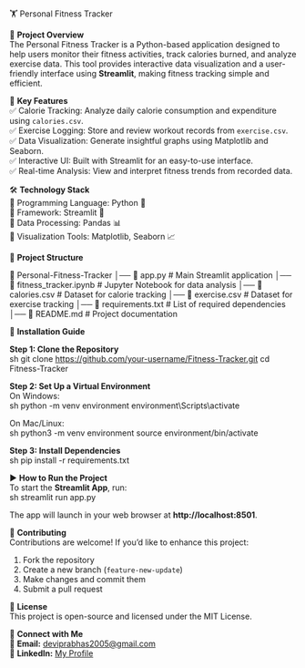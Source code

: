 🏋️ Personal Fitness Tracker  

 📌 **Project Overview**  
The Personal Fitness Tracker is a Python-based application designed to help users monitor their fitness activities, track calories burned, and analyze exercise data. This tool provides interactive data visualization and a user-friendly interface using **Streamlit**, making fitness tracking simple and efficient.  

🚀 **Key Features**  
✅ Calorie Tracking: Analyze daily calorie consumption and expenditure using `calories.csv`.  
✅ Exercise Logging: Store and review workout records from `exercise.csv`.  
✅ Data Visualization: Generate insightful graphs using Matplotlib and Seaborn.  
✅ Interactive UI: Built with Streamlit for an easy-to-use interface.  
✅ Real-time Analysis: View and interpret fitness trends from recorded data.  

🛠️ **Technology Stack**  
🔹 Programming Language: Python 🐍  
🔹 Framework: Streamlit 🎨  
🔹 Data Processing: Pandas 📊  
🔹 Visualization Tools: Matplotlib, Seaborn 📈  

📂 **Project Structure**  

📁 Personal-Fitness-Tracker
│── 📄 app.py                 # Main Streamlit application
│── 📄 fitness_tracker.ipynb   # Jupyter Notebook for data analysis
│── 📄 calories.csv            # Dataset for calorie tracking
│── 📄 exercise.csv            # Dataset for exercise tracking
│── 📄 requirements.txt        # List of required dependencies
│── 📄 README.md               # Project documentation

🔧 **Installation Guide**  

 **Step 1: Clone the Repository**  
sh
git clone https://github.com/your-username/Fitness-Tracker.git
cd Fitness-Tracker

 **Step 2: Set Up a Virtual Environment**  
 On Windows:  
sh
python -m venv environment
environment\Scripts\activate

 On Mac/Linux:  
sh
python3 -m venv environment
source environment/bin/activate

**Step 3: Install Dependencies**  
sh
pip install -r requirements.txt

▶️ **How to Run the Project**  
To start the **Streamlit App**, run:  
sh
streamlit run app.py

The app will launch in your web browser at **http://localhost:8501**.

🙌 **Contributing**  
Contributions are welcome! If you’d like to enhance this project:  
1. Fork the repository  
2. Create a new branch (`feature-new-update`)  
3. Make changes and commit them  
4. Submit a pull request

📝 **License**  
This project is open-source and licensed under the MIT License.  

 🔗 **Connect with Me**  
📧 **Email:** deviprabhas2005@gmail.com  
🔗 **LinkedIn:** [My Profile](https://www.linkedin.com/in/sdeviprabha/)  

